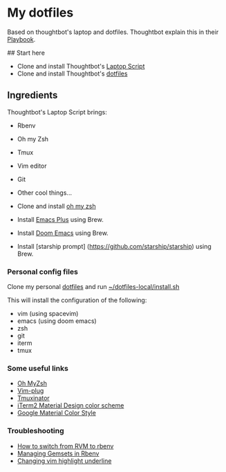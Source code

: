 # My dotfiles

Based on thoughtbot's laptop and dotfiles.
Thoughtbot explain this in their [Playbook](http://playbook.thoughtbot.com/#laptop-setup).

## Start here
* Clone and install Thoughtbot's [Laptop Script](https://github.com/thoughtbot/laptop)
* Clone and install Thoughtbot's [dotfiles](https://github.com/thoughtbot/dotfiles)

## Ingredients
Thoughtbot's Laptop Script brings:

* Rbenv
* Oh my Zsh
* Tmux
* Vim editor
* Git
* Other cool things...


* Clone and install [oh my zsh](https://ohmyz.sh/#install)
* Install [Emacs Plus](https://github.com/d12frosted/homebrew-emacs-plus) using Brew.
* Install [Doom Emacs](https://github.com/hlissner/doom-emacs#install) using Brew. 
* Install [starship prompt] (https://github.com/starship/starship) using Brew.

### Personal config files
Clone my personal [dotfiles](https://github.com/alanmaciel/dotfiles) and run [~/dotfiles-local/install.sh](https://github.com/alanmaciel/dotfiles/blob/master/install.sh)

This will install the configuration of the following:
* vim (using spacevim)
* emacs (using doom emacs)
* zsh 
* git 
* iterm 
* tmux


### Some useful links

* [Oh MyZsh](https://github.com/robbyrussell/oh-my-zsh)
* [Vim-plug](https://github.com/junegunn/vim-plug)
* [Tmuxinator](https://github.com/tmuxinator/tmuxinator)
* [iTerm2 Material Design color scheme](https://github.com/MartinSeeler/iterm2-material-colors)
* [Google Material Color Style](http://www.google.com/design/spec/style/color.html)

### Troubleshooting
* [How to switch from RVM to rbenv](https://robots.thoughtbot.com/using-rbenv-to-manage-rubies-and-gems)
* [Managing Gemsets in Rbenv](http://sdqali.in/blog/2013/09/12/managing-gemsets-in-rbenv/)
* [Changing vim highlight underline](http://stackoverflow.com/questions/8640276/how-do-i-change-my-vim-highlight-line-to-not-be-an-underline)





